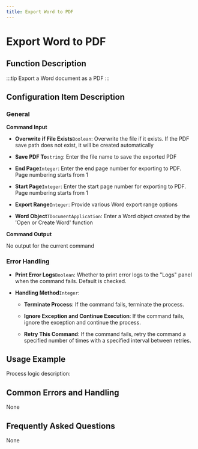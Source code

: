 ```yaml
---
title: Export Word to PDF
---
```


# Export Word to PDF

## Function Description

:::tip 
Export a Word document as a PDF
:::

## Configuration Item Description

### General

**Command Input**

- **Overwrite if File Exists**`Boolean`: Overwrite the file if it exists. If the PDF save path does not exist, it will be created automatically

- **Save PDF To**`string`: Enter the file name to save the exported PDF

- **End Page**`Integer`: Enter the end page number for exporting to PDF. Page numbering starts from 1

- **Start Page**`Integer`: Enter the start page number for exporting to PDF. Page numbering starts from 1

- **Export Range**`Integer`: Provide various Word export range options

- **Word Object**`TDocumentApplication`: Enter a Word object created by the 'Open or Create Word' function


**Command Output**

No output for the current command


### Error Handling

- **Print Error Logs**`Boolean`: Whether to print error logs to the "Logs" panel when the command fails. Default is checked. 

- **Handling Method**`Integer`:

    - **Terminate Process**: If the command fails, terminate the process.

    - **Ignore Exception and Continue Execution**: If the command fails, ignore the exception and continue the process.

    - **Retry This Command**: If the command fails, retry the command a specified number of times with a specified interval between retries.

## Usage Example

Process logic description:

## Common Errors and Handling

None

## Frequently Asked Questions

None

